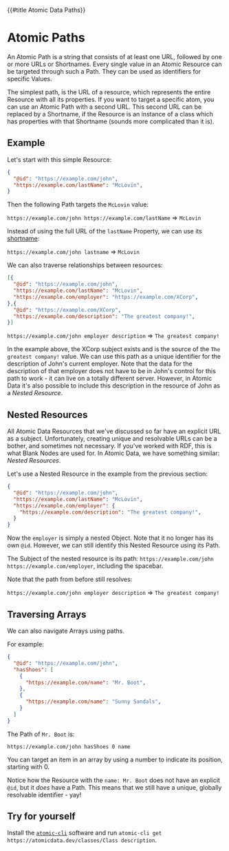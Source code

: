 {{#title Atomic Data Paths}}
# Atomic Paths

An Atomic Path is a string that consists of at least one URL, followed by one or more URLs or Shortnames.
Every single value in an Atomic Resource can be targeted through such a Path.
They can be used as identifiers for specific Values.

The simplest path, is the URL of a resource, which represents the entire Resource with all its properties.
If you want to target a specific atom, you can use an Atomic Path with a second URL.
This second URL can be replaced by a Shortname, if the Resource is an instance of a class which has properties with that Shortname (sounds more complicated than it is).

## Example

Let's start with this simple Resource:

```json
{
  "@id": "https://example.com/john",
  "https://example.com/lastName": "McLovin",
}
```

Then the following Path targets the `McLovin` value:

`https://example.com/john https://example.com/lastName` => `McLovin`

Instead of using the full URL of the `lastName` Property, we can use its [shortname](https://atomicdata.dev/properties/shortname):

`https://example.com/john lastname` => `McLovin`

We can also traverse relationships between resources:

```json
[{
  "@id": "https://example.com/john",
  "https://example.com/lastName": "McLovin",
  "https://example.com/employer": "https://example.com/XCorp",
},{
  "@id": "https://example.com/XCorp",
  "https://example.com/description": "The greatest company!",
}]
```

`https://example.com/john employer description` => `The greatest company!`

In the example above, the XCorp subject exists and is the source of the `The greatest company!` value.
We can use this path as a unique identifier for the description of John's current employer.
Note that the data for the description of that employer does not have to be in John's control for this path to work - it can live on a totally different server.
However, in Atomic Data it's also possible to include this description in the resource of John as a _Nested Resource_.

## Nested Resources

All Atomic Data Resources that we've discussed so far have an explicit URL as a subject.
Unfortunately, creating unique and resolvable URLs can be a bother, and sometimes not necessary.
If you've worked with RDF, this is what Blank Nodes are used for.
In Atomic Data, we have something similar: _Nested Resources_.

Let's use a Nested Resource in the example from the previous section:

```json
{
  "@id": "https://example.com/john",
  "https://example.com/lastName": "McLovin",
  "https://example.com/employer": {
    "https://example.com/description": "The greatest company!",
  }
}
```

Now the `employer` is simply a nested Object.
Note that it no longer has its own `@id`.
However, we can still identify this Nested Resource using its Path.

The Subject of the nested resource is its path: `https://example.com/john https://example.com/employer`, including the spacebar.

Note that the path from before still resolves:

`https://example.com/john employer description` => `The greatest company!`

## Traversing Arrays

We can also navigate Arrays using paths.

For example:

```json
{
  "@id": "https://example.com/john",
  "hasShoes": [
    {
      "https://example.com/name": "Mr. Boot",
    },
    {
      "https://example.com/name": "Sunny Sandals",
    }
  ]
}
```

The Path of `Mr. Boot` is:

```
https://example.com/john hasShoes 0 name
```

You can target an item in an array by using a number to indicate its position, starting with 0.

Notice how the Resource with the `name: Mr. Boot` does not have an explicit `@id`, but it _does_ have a Path.
This means that we still have a unique, globally resolvable identifier - yay!

## Try for yourself

Install the [`atomic-cli`](https://github.com/atomicdata-dev/atomic-data-rust/blob/master/cli/README.md) software and run `atomic-cli get https://atomicdata.dev/classes/Class description`.
